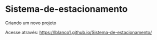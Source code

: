 # Sistema-de-estacionamento
Criando um novo projeto

Acesse através: https://lblanco1.github.io/Sistema-de-estacionamento/
